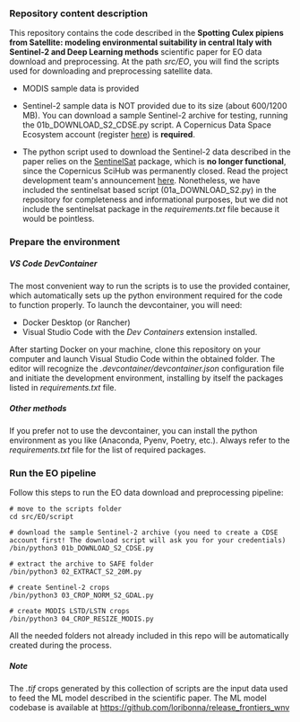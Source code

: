 ### Repository content description

This repository contains the code described in the **Spotting Culex pipiens from Satellite: modeling environmental suitability in central Italy with Sentinel-2 and Deep Learning methods** scientific paper for EO data download and preprocessing. At the path *src/EO*, you will find the scripts used for downloading and preprocessing satellite data.

 * MODIS sample data is provided

 * Sentinel-2 sample data is NOT provided due to its size (about 600/1200 MB). You can download a sample Sentinel-2 archive for testing, running the 01b_DOWNLOAD_S2_CDSE.py script. A Copernicus Data Space Ecosystem account (register [here](https://tinyurl.com/yw69kbuj)) is **required**.

 * The python script used to download the Sentinel-2 data described in the paper relies on the [SentinelSat](https://sentinelsat.readthedocs.io/en/stable/index.html) package, which is **no longer functional**, since the Copernicus SciHub was permanently closed. Read the project development team's announcement [here](https://github.com/sentinelsat/sentinelsat/blob/main/README.rst). Nonetheless, we have included the sentinelsat based script (01a_DOWNLOAD_S2.py) in the repository for completeness and informational purposes, but we did not include the sentinelsat package in the *requirements.txt* file because it would be pointless.
   
### Prepare the environment

##### VS Code DevContainer
The most convenient way to run the scripts is to use the provided container, which automatically sets up the python environment required for the code to function properly. To launch the devcontainer, you will need:
 * Docker Desktop (or Rancher)
 * Visual Studio Code with the *Dev Containers* extension installed.

After starting Docker on your machine, clone this repository on your computer and launch Visual Studio Code within the obtained folder. The editor will recognize the *.devcontainer/devcontainer.json* configuration file and initiate the development environment, installing by itself the packages listed in *requirements.txt* file.

##### Other methods
If you prefer not to use the devcontainer, you can install the python environment as you like (Anaconda, Pyenv, Poetry, etc.). Always refer to the *requirements.txt* file for the list of required packages.

 ### Run the EO pipeline
 Follow this steps to run the EO data download and preprocessing pipeline:
```
# move to the scripts folder
cd src/EO/script

# download the sample Sentinel-2 archive (you need to create a CDSE account first! The download script will ask you for your credentials)
/bin/python3 01b_DOWNLOAD_S2_CDSE.py

# extract the archive to SAFE folder
/bin/python3 02_EXTRACT_S2_20M.py

# create Sentinel-2 crops
/bin/python3 03_CROP_NORM_S2_GDAL.py

# create MODIS LSTD/LSTN crops
/bin/python3 04_CROP_RESIZE_MODIS.py

```

All the needed folders not already included in this repo will be automatically created during the process.

##### Note
The *.tif* crops generated by this collection of scripts are the input data used to feed the ML model described in the scientific paper. The ML model codebase is available at https://github.com/loribonna/release_frontiers_wnv 
